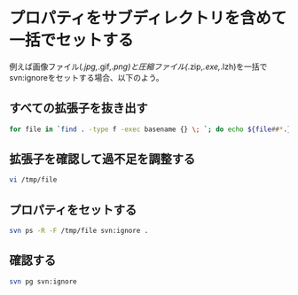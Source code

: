 ﻿# プロパティをサブディレクトリを含めて一括でセットする

例えば画像ファイル(*.jpg,*.gif,*.png)と圧縮ファイル(*.zip,*.exe,*.lzh)を一括でsvn:ignoreをセットする場合、以下のよう。

## すべての拡張子を抜き出す

```bash
for file in `find . -type f -exec basename {} \; `; do echo ${file##*.} ; done | sort | uniq > /tmp/file
```

## 拡張子を確認して過不足を調整する

```bash
vi /tmp/file
```

## プロパティをセットする

```bash
svn ps -R -F /tmp/file svn:ignore .
```

## 確認する

```bash
svn pg svn:ignore
```
